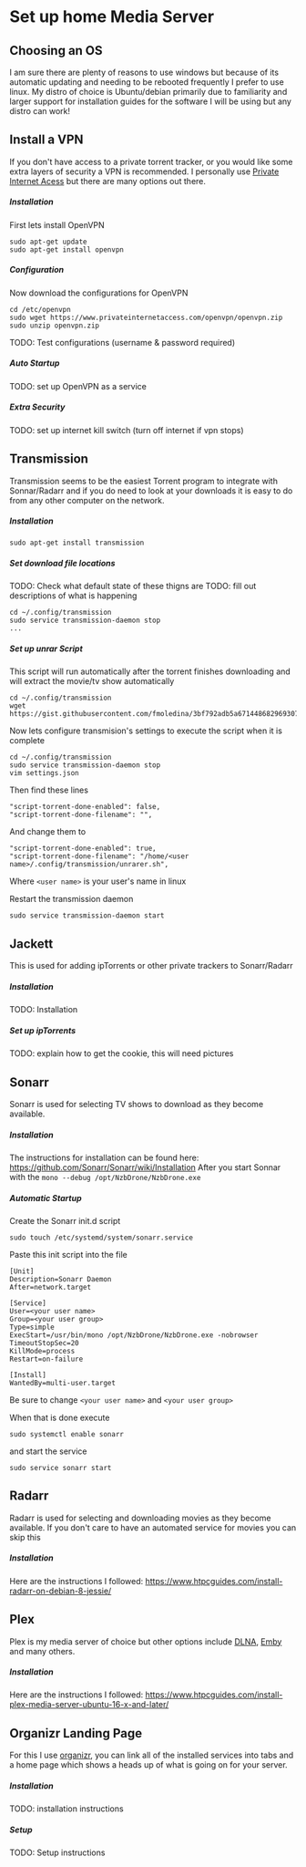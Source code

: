 Set up home Media Server
======

Choosing an OS
------
I am sure there are plenty of reasons to use windows but because of its automatic updating and needing to be rebooted frequently I prefer to use linux. My distro of choice is Ubuntu/debian primarily due to familiarity and larger support for installation guides for the software I will be using but any distro can work!

Install a VPN
------
If you don't have access to a private torrent tracker, or you would like some extra layers of security a VPN is recommended. I personally use [Private Internet Acess](https://www.privateinternetaccess.com/) but there are many options out there.


##### Installation
First lets install OpenVPN
```
sudo apt-get update
sudo apt-get install openvpn
```

##### Configuration
Now download the configurations for OpenVPN
```
cd /etc/openvpn
sudo wget https://www.privateinternetaccess.com/openvpn/openvpn.zip
sudo unzip openvpn.zip
```

TODO: Test configurations (username & password required)

##### Auto Startup
TODO: set up OpenVPN as a service

##### Extra Security
TODO: set up internet kill switch (turn off internet if vpn stops)


Transmission
------
Transmission seems to be the easiest Torrent program to integrate with Sonnar/Radarr and if you do need to look at your downloads it is easy to do from any other computer on the network.

##### Installation
```
sudo apt-get install transmission
```

##### Set download file locations
TODO: Check what default state of these thigns are
TODO: fill out descriptions of what is happening
```
cd ~/.config/transmission
sudo service transmission-daemon stop
...
```

##### Set up unrar Script
This script will run automatically after the torrent finishes downloading and will extract the movie/tv show automatically
```
cd ~/.config/transmission
wget https://gist.githubusercontent.com/fmoledina/3bf792adb5a671448682969307c5e515/raw/f4a67b0293aca678ba6844b7ea264d3d0ece46e6/unrarer.sh
```

Now lets configure transmision's settings to execute the script when it is complete
```
cd ~/.config/transmission
sudo service transmission-daemon stop
vim settings.json
```

Then find these lines
```
"script-torrent-done-enabled": false,
"script-torrent-done-filename": "",
```
And change them to 
```
"script-torrent-done-enabled": true,
"script-torrent-done-filename": "/home/<user name>/.config/transmission/unrarer.sh",
``` 
Where `<user name>` is your user's name in linux

Restart the transmission daemon
```
sudo service transmission-daemon start
```

Jackett
------
This is used for adding ipTorrents or other private trackers to Sonarr/Radarr

##### Installation
TODO: Installation

##### Set up ipTorrents
TODO: explain how to get the cookie, this will need pictures

Sonarr
------
Sonarr is used for selecting TV shows to download as they become available. 

##### Installation
The instructions for installation can be found here:
https://github.com/Sonarr/Sonarr/wiki/Installation
After you start Sonnar with the `mono --debug /opt/NzbDrone/NzbDrone.exe`

##### Automatic Startup
Create the Sonarr init.d script
```
sudo touch /etc/systemd/system/sonarr.service
```

Paste this init script into the file
```
[Unit]
Description=Sonarr Daemon
After=network.target

[Service]
User=<your user name>
Group=<your user group>
Type=simple
ExecStart=/usr/bin/mono /opt/NzbDrone/NzbDrone.exe -nobrowser
TimeoutStopSec=20
KillMode=process
Restart=on-failure

[Install]
WantedBy=multi-user.target
```
Be sure to change `<your user name>` and `<your user group>` 

When that is done execute 
```
sudo systemctl enable sonarr
```

and start the service
```
sudo service sonarr start
```

Radarr
------
Radarr is used for selecting and downloading movies as they become available. If you don't care to have an automated service for movies you can skip this

##### Installation
Here are the instructions I followed:
https://www.htpcguides.com/install-radarr-on-debian-8-jessie/


Plex
------
Plex is my media server of choice but other options include [DLNA](https://www.addictivetips.com/ubuntu-linux-tips/set-up-a-dlna-server-on-linux/), [Emby](https://emby.media/) and many others.

##### Installation
Here are the instructions I followed:
https://www.htpcguides.com/install-plex-media-server-ubuntu-16-x-and-later/

Organizr Landing Page
------
For this I use [organizr](https://organizr.us/), you can link all of the installed services into tabs and a home page which shows a heads up of what is going on for your server. 

##### Installation
TODO: installation instructions


##### Setup
TODO: Setup instructions